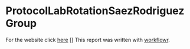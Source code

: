 # ProtocolLabRotationSaezRodriguezGroup

For the website click [here] [] 
This report was written with [workflowr][].

[here]: https://leotenshii.github.io/
[workflowr]: https://github.com/workflowr/workflowr
